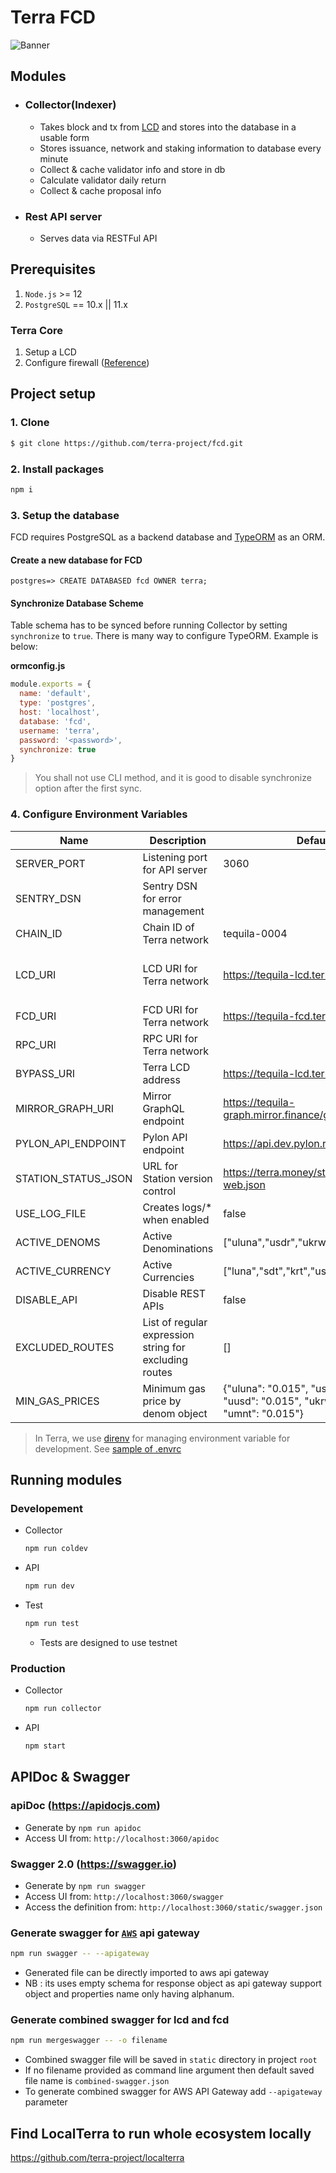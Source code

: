 # Terra FCD

![Banner](banner.png)

## Modules

- ### Collector(Indexer)
  - Takes block and tx from [LCD](https://docs.terra.money/How-to/Start-LCD.html#start-the-light-client-daemon-lcd) and stores into the database in a usable form
  - Stores issuance, network and staking information to database every minute
  - Collect & cache validator info and store in db
  - Calculate validator daily return
  - Collect & cache proposal info
- ### Rest API server
  - Serves data via RESTFul API

## Prerequisites

1. `Node.js` >= 12
1. `PostgreSQL` == 10.x || 11.x

### Terra Core

1. Setup a LCD
1. Configure firewall ([Reference](https://docs.terra.money/node/installation.html#firewall-configuration))

## Project setup

### 1. Clone

```bash
$ git clone https://github.com/terra-project/fcd.git
```

### 2. Install packages

```bash
npm i
```

### 3. Setup the database

FCD requires PostgreSQL as a backend database and [TypeORM](https://github.com/typeorm/typeorm) as an ORM.

#### Create a new database for FCD

```psql
postgres=> CREATE DATABASED fcd OWNER terra;
```

#### Synchronize Database Scheme

Table schema has to be synced before running Collector by setting `synchronize` to `true`. There is many way to configure TypeORM. Example is below:

**ormconfig.js**

```javascript
module.exports = {
  name: 'default',
  type: 'postgres',
  host: 'localhost',
  database: 'fcd',
  username: 'terra',
  password: '<password>',
  synchronize: true
}
```

> You shall not use CLI method, and it is good to disable synchronize option after the first sync.

### 4. Configure Environment Variables

| Name                   | Description                                            | Default                                                                                | Module(s)                          |
| ---------------------- | ------------------------------------------------------ | -------------------------------------------------------------------------------------- | ---------------------------------- |
| SERVER_PORT            | Listening port for API server                          | 3060                                                                                   | API                                |
| SENTRY_DSN             | Sentry DSN for error management                        |                                                                                        | All                                |
| CHAIN_ID               | Chain ID of Terra network                              | tequila-0004                                                                           | API, Collector                     |
| LCD_URI                | LCD URI for Terra network                              | https://tequila-lcd.terra.dev                                                          | API, Collector, Validator Scrapper |
| FCD_URI                | FCD URI for Terra network                              | https://tequila-fcd.terra.dev                                                          | Collector                          |
| RPC_URI                | RPC URI for Terra network                              | <required>                                                                             | API, Collector                     |
| BYPASS_URI             | Terra LCD address                                      | https://tequila-lcd.terra.dev                                                          | API                                |
| MIRROR_GRAPH_URI       | Mirror GraphQL endpoint                                | https://tequila-graph.mirror.finance/graphql                                           | API                                |
| PYLON_API_ENDPOINT     | Pylon API endpoint                                     | https://api.dev.pylon.rocks/api                                                        | API                                |
| STATION_STATUS_JSON    | URL for Station version control                        | https://terra.money/station/version-web.json                                           | API                                |
| USE_LOG_FILE           | Creates logs/\* when enabled                           | false                                                                                  | All                                |
| ACTIVE_DENOMS          | Active Denominations                                   | ["uluna","usdr","ukrw","uusd","umnt"]                                                  | API                                |
| ACTIVE_CURRENCY        | Active Currencies                                      | ["luna","sdt","krt","ust","mnt"]                                                       | API                                |
| DISABLE_API            | Disable REST APIs                                      | false                                                                                  | API                                |
| EXCLUDED_ROUTES        | List of regular expression string for excluding routes | []                                                                                     | API                                |
| MIN_GAS_PRICES         | Minimum gas price by denom object                      | {"uluna": "0.015", "usdr": "0.015", "uusd": "0.015", "ukrw": "0.015", "umnt": "0.015"} | API                                |

> In Terra, we use [direnv](https://direnv.net) for managing environment variable for development. See [sample of .envrc](.envrc_sample)

## Running modules

### Developement

- Collector
  ```bash
  npm run coldev
  ```
- API
  ```bash
  npm run dev
  ```
- Test
  ```bash
  npm run test
  ```
  - Tests are designed to use testnet

### Production

- Collector
  ```bash
  npm run collector
  ```
- API
  ```bash
  npm start
  ```

## APIDoc & Swagger

### apiDoc (https://apidocjs.com)

- Generate by `npm run apidoc`
- Access UI from: `http://localhost:3060/apidoc`

### Swagger 2.0 (https://swagger.io)

- Generate by `npm run swagger`
- Access UI from: `http://localhost:3060/swagger`
- Access the definition from: `http://localhost:3060/static/swagger.json`

### Generate swagger for [`AWS`](https://aws.amazon.com/api-gateway/) api gateway

```sh
npm run swagger -- --apigateway
```

- Generated file can be directly imported to aws api gateway
- NB : its uses empty schema for response object as api gateway support object and properties name only having alphanum.

### Generate combined swagger for lcd and fcd

```sh
npm run mergeswagger -- -o filename
```

- Combined swagger file will be saved in `static` directory in project `root`
- If no filename provided as command line argument then default saved file name is `combined-swagger.json`
- To generate combined swagger for AWS API Gateway add `--apigateway` parameter

## Find LocalTerra to run whole ecosystem locally

https://github.com/terra-project/localterra
